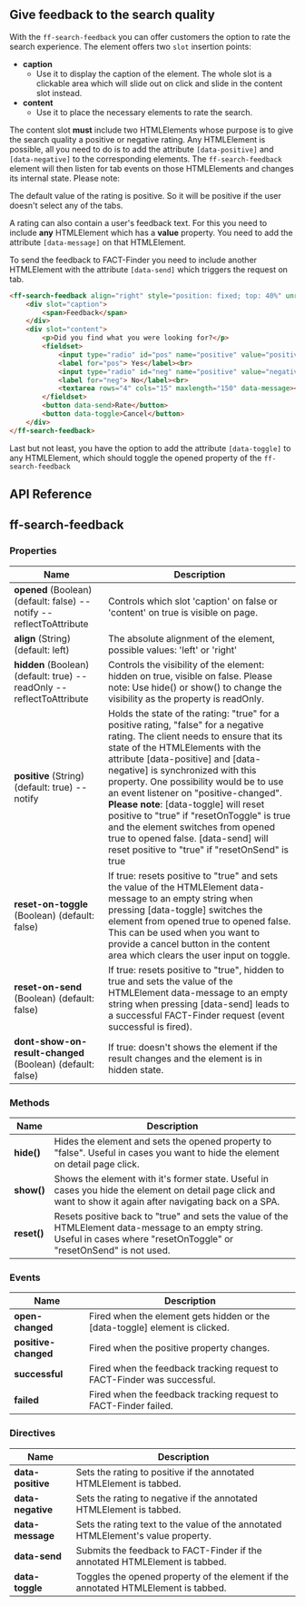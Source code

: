 ## Give feedback to the search quality
With the `ff-search-feedback` you can offer customers the option to rate the search experience. The element offers two `slot` insertion points:
    
* **caption**
    * Use it to display the caption of the element. The whole slot is a clickable area which will slide out on click and slide in the content slot instead.
* **content**
    * Use it to place the necessary elements to rate the search.
        
The content slot <b>must</b> include two HTMLElements whose purpose is to give the search quality a positive or
negative rating. Any HTMLElement is possible, all you need to do is to add the attribute `[data-positive]` and `[data-negative]`
to the corresponding elements. The `ff-search-feedback` element will then listen for tab events on those HTMLElements and changes its internal state. Please note:

The default value of the rating is positive. So it will be positive if the user doesn't select any of the tabs.

A rating can also contain a user's feedback text. For this you need to include <b>any</b> HTMLElement which has a
<b>value</b> property. You need to add the attribute `[data-message]` on that HTMLElement.

To send the feedback to FACT-Finder you need to include another HTMLElement with the attribute
`[data-send]` which triggers the request on tab.

```html
<ff-search-feedback align="right" style="position: fixed; top: 40%" unresolved reset-on-toggle reset-on-send>
    <div slot="caption">
        <span>Feedback</span>
    </div>
    <div slot="content">
        <p>Did you find what you were looking for?</p>
        <fieldset>
            <input type="radio" id="pos" name="positive" value="positive" checked data-positive>
            <label for="pos"> Yes</label><br>
            <input type="radio" id="neg" name="positive" value="negative" data-negative>
            <label for="neg"> No</label><br>
            <textarea rows="4" cols="15" maxlength="150" data-message></textarea>
        </fieldset>
        <button data-send>Rate</button>
        <button data-toggle>Cancel</button>
    </div>
</ff-search-feedback>
```

Last but not least, you have the option to add the attribute `[data-toggle]` to any HTMLElement, which should toggle the opened property of the `ff-search-feedback`

## API Reference
## ff-search-feedback

### Properties
| Name | Description |
| ---- | ----------- |
|**opened** (Boolean) (default: false) --notify --reflectToAttribute|Controls which slot 'caption' on false or 'content' on true is visible on page.|
|**align**  (String) (default: left)| The absolute alignment of the element, possible values: 'left' or 'right'|
|**hidden** (Boolean) (default: true) --readOnly --reflectToAttribute|  Controls the visibility of the element: hidden on true, visible on false. Please note: Use hide() or show() to change the visibility as the property is readOnly.|
|**positive**  (String) (default: true) --notify|  Holds the state of the rating: "true" for a positive rating, "false" for a negative rating. The client needs to ensure that its state of the HTMLElements with the attribute [data-positive] and [data-negative] is synchronized with this property. One possibility would be to use an event listener on "positive-changed". **Please note**: [data-toggle] will reset positive to "true" if "resetOnToggle" is true and the element switches from opened true to opened false. [data-send] will reset positive to "true" if "resetOnSend" is true|
|**reset-on-toggle** (Boolean) (default: false)|  If true: resets positive to "true" and sets the value of the HTMLElement data-message to an empty string when pressing [data-toggle] switches the element from opened true to opened false. This can be used when you want to provide a cancel button in the content area which clears the user input on toggle.|
|**reset-on-send** (Boolean) (default: false)|  If true: resets positive to "true", hidden to true and sets the value of the HTMLElement data-message to an empty string when pressing [data-send] leads to a successful FACT-Finder request (event successful is fired).|
|**dont-show-on-result-changed** (Boolean) (default: false)| If true: doesn't shows the element if the result changes and the element is in hidden state.|

### Methods
| Name | Description |
| ---- | ----------- |
|**hide()**| Hides the element and sets the opened property to "false". Useful in cases you want to hide the element on detail page click.|
|**show()**|  Shows the element with it's former state. Useful in cases you hide the element on detail page click and want to show it again after navigating back on a SPA.|
|**reset()**|  Resets positive back to "true" and sets the value of the HTMLElement data-message to an empty string. Useful in cases where "resetOnToggle" or "resetOnSend" is not used.|

### Events
| Name | Description |
| ---- | ----------- |
|**open-changed**| Fired when the element gets hidden or the [data-toggle] element is clicked.|
|**positive-changed**| Fired when the positive property changes.|
|**successful**| Fired when the feedback tracking request to FACT-Finder was successful.|
|**failed**| Fired when the feedback tracking request to FACT-Finder failed.|

### Directives
| Name | Description |
| ---- | ----------- |
|**data-positive**| Sets the rating to positive if the annotated HTMLElement is tabbed.|
|**data-negative**| Sets the rating to negative if the annotated HTMLElement is tabbed.|
|**data-message**| Sets the rating text to the value of the annotated HTMLElement's value property.|
|**data-send**| Submits the feedback to FACT-Finder if the annotated HTMLElement is tabbed.|
|**data-toggle**| Toggles the opened property of the element if the annotated HTMLElement is tabbed.|
